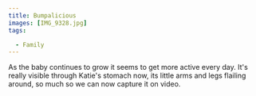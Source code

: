 ```yaml
---
title: Bumpalicious
images: [IMG_9328.jpg]
tags:

  - Family
---
```

As the baby continues to grow it seems to get more active every day. It's really visible through Katie's stomach now, its little arms and legs flailing around, so much so we can now capture it on video.